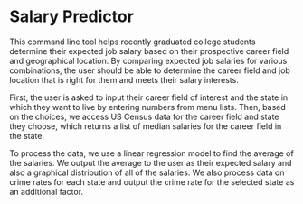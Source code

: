 # Salary Predictor
This command line tool helps recently graduated college students determine their expected job salary based on their prospective career field and geographical location. By comparing expected job salaries for various combinations, the user should be able to determine the career field and job location that is right for them and meets their salary interests.

First, the user is asked to input their career field of interest and the state in which they want to live by entering numbers from menu lists. Then, based on the choices, we access US Census data for the career field and state they choose, which returns a list of median salaries for the career field in the state.

To process the data, we use a linear regression model to find the average of the salaries. We output the average to the user as their expected salary and also a graphical distribution of all of the salaries. We also process data on crime rates for each state and output the crime rate for the selected state as an additional factor.
